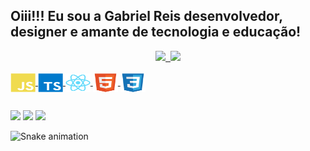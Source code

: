 ## Oiii!!! Eu sou a Gabriel Reis desenvolvedor, designer e amante de tecnologia e educação!
<div align="center">
  <a target="_blank" href="https://portfolio-navy-gamma.vercel.app/">
  <img style="display: inline" height="180em" src="https://github-readme-stats.vercel.app/api?username=g-reissantana&show_icons=true&theme=highcontrast&include_all_commits=true&count_private=true"/>
  <img target="_blank" href="https://portfolio-navy-gamma.vercel.app/">
  <img style="display: inline" height="180em" src="https://github-readme-stats.vercel.app/api/top-langs/?username=g-reissantana&layout=compact&langs_count=7&theme=highcontrast"/>
</div>
<div style="display: inline_block"><br>
  <img align="center" alt="Reis-Js" height="30" width="40" src="https://raw.githubusercontent.com/devicons/devicon/master/icons/javascript/javascript-plain.svg">
  <img align="center" alt="Reis-Ts" height="30" width="40" src="https://raw.githubusercontent.com/devicons/devicon/master/icons/typescript/typescript-plain.svg">
  <img align="center" alt="Reis-React" height="30" width="40" src="https://raw.githubusercontent.com/devicons/devicon/master/icons/react/react-original.svg">
  <img align="center" alt="Reis-HTML" height="30" width="40" src="https://raw.githubusercontent.com/devicons/devicon/master/icons/html5/html5-original.svg">
  <img align="center" alt="Reis-CSS" height="30" width="40" src="https://raw.githubusercontent.com/devicons/devicon/master/icons/css3/css3-original.svg">
  
  ##
 
<div> 
  <a target="blank" href="https://www.instagram.com/__http.greis/"><img src="https://img.shields.io/badge/-Instagram-%23E4405F?style=for-the-badge&logo=instagram&logoColor=white" target="_blank"></a>
  <a href = "mailto:gabriel.familia32@gmail.com"><img src="https://img.shields.io/badge/-Gmail-%23333?style=for-the-badge&logo=gmail&logoColor=white" target="_blank"></a>
  <a href="https://www.linkedin.com/in/gabriel-reis-197147210/" target="_blank"><img src="https://img.shields.io/badge/-LinkedIn-%230077B5?style=for-the-badge&logo=linkedin&logoColor=white" target="_blank"></a> 
  
   ![Snake animation](https://github.com/g-reissantana/g-reissantana/blob/output/github-contribution-grid-snake.svg)

</div>
